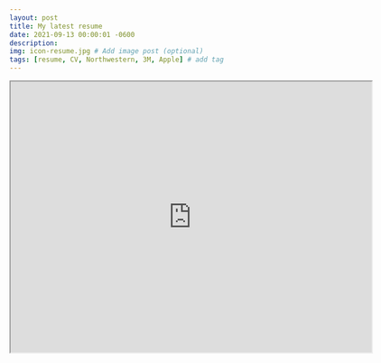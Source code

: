 ```yaml
---
layout: post
title: My latest resume
date: 2021-09-13 00:00:01 -0600
description: 
img: icon-resume.jpg # Add image post (optional)
tags: [resume, CV, Northwestern, 3M, Apple] # add tag
---
```


<iframe src="https://drive.google.com/file/d/1boRFBI2TUs1vUr_mpPjvKVxIoVtYf3JX/preview" width="640" height="480"></iframe>
